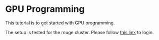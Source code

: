 # GPU Programming
This tutorial is to get started with GPU programming. 

The setup is tested for the rouge cluster. Please follow [this link](https://docs.scinet.utoronto.ca/index.php/Rouge) to login.
